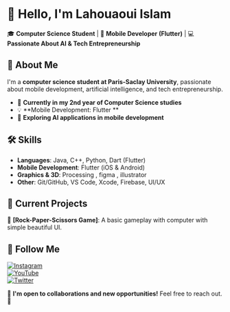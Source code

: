 # 👋 Hello, I'm Lahouaoui Islam

🎓 **Computer Science Student** | 📱 **Mobile Developer (Flutter)** | 💻 **Passionate About AI & Tech Entrepreneurship**

## 🚀 About Me  
I'm a **computer science student at Paris-Saclay University**, passionate about mobile development, artificial intelligence, and tech entrepreneurship. 

- 📌 **Currently in my 2nd year of Computer Science studies**  
- 💡 **Mobile Development: Flutter **  
- 🤖 **Exploring AI applications in mobile development**  

## 🛠️ Skills  
- **Languages**: Java, C++, Python, Dart (Flutter)  
- **Mobile Development**: Flutter (iOS & Android)  
- **Graphics & 3D**: Processing , figma , illustrator
- **Other**: Git/GitHub, VS Code, Xcode, Firebase, UI/UX  

## 📂 Current Projects  
🔹 **[Rock-Paper-Scissors Game]**: A basic gameplay with computer with simple beautiful UI.  

## 📢 Follow Me  
[![Instagram](https://img.shields.io/badge/Instagram-%23E4405F.svg?style=for-the-badge&logo=instagram&logoColor=white)](https://instagram.com/yourusername)  
[![YouTube](https://img.shields.io/badge/YouTube-%23FF0000.svg?style=for-the-badge&logo=youtube&logoColor=white)](https://youtube.com/@yourusername)  
[![Twitter](https://img.shields.io/badge/Twitter-%231DA1F2.svg?style=for-the-badge&logo=twitter&logoColor=white)](https://twitter.com/yourusername)  

💬 **I'm open to collaborations and new opportunities!** Feel free to reach out. 🚀
